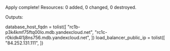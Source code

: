 Apply complete! Resources: 0 added, 0 changed, 0 destroyed.

Outputs:

database_host_fqdn = tolist([
  "rc1b-p3k4kmf75ftq00lo.mdb.yandexcloud.net",
  "rc1c-r0kidk4l1j8ns756.mdb.yandexcloud.net",
])
load_balancer_public_ip = tolist([
  "84.252.131.111",
])